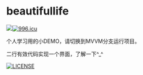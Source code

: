 # beautifullife

[![](https://jitpack.io/v/yzbzz/beautifullife.svg)](https://jitpack.io/#yzbzz/beautifullife)[![996.icu](https://img.shields.io/badge/link-996.icu-red.svg)](https://996.icu)

个人学习用的小DEMO，请切换到MVVM分支运行项目。

二行有效代码实现一个界面，了解一下^_^


[![LICENSE](https://img.shields.io/badge/license-NPL%20(The%20996%20Prohibited%20License)-blue.svg)](https://github.com/996icu/996.ICU/blob/master/LICENSE)

